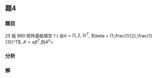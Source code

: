 ## 题4
### 题目
25 版 880 矩阵基础填空 1 ) 
设$\alpha = (1,2,3)^T$, $\beta = (1,\frac{1}{2},\frac{1}{3})^T$, $A = \alpha\beta^T$,则$A^n =$
### 分析

### 解